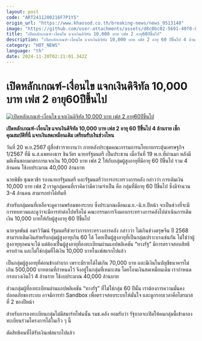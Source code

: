 ```yaml
---
layout: post
code: "ART2411200216F7P1Y5"
origin_url: "https://www.khaosod.co.th/breaking-news/news_9513148"
image: "https://github.com/user-attachments/assets/d8c0bc02-5691-40f8-8d58-02a9763ea423"
title: "เปิดหลักเกณฑ์-เงื่อนไข แจกเงินดิจิทัล 10,000 บาท เฟส 2 อายุ60ปีขึ้นไป"
description: "เปิดหลักเกณฑ์-เงื่อนไข แจกเงินดิจิทัล 10,000 บาท เฟส 2 อายุ 60 ปีขึ้นไป 4 ล้านราย เช็กคุณสมบัติที่นี่ แจกเงินสดเหมือนเดิม เตรียมรับเงินช่วงไหน"
category: "HOT_NEWS"
language: "th"
date: 2024-11-20T02:21:01.342Z
---
```


# เปิดหลักเกณฑ์-เงื่อนไข แจกเงินดิจิทัล 10,000 บาท เฟส 2 อายุ60ปีขึ้นไป

[![เปิดหลักเกณฑ์-เงื่อนไข แจกเงินดิจิทัล 10,000 บาท เฟส 2 อายุ60ปีขึ้นไป](https://www.khaosod.co.th/wpapp/uploads/2024/11/Give-away-10000-baht.jpg "เปิดหลักเกณฑ์-เงื่อนไข แจกเงินดิจิทัล 10,000 บาท เฟส 2 อายุ60ปีขึ้นไป")](https://www.khaosod.co.th/wpapp/uploads/2024/11/Give-away-10000-baht.jpg)

**เปิดหลักเกณฑ์-เงื่อนไข แจกเงินดิจิทัล 10,000 บาท เฟส 2 อายุ 60 ปีขึ้นไป 4 ล้านราย เช็กคุณสมบัติที่นี่ แจกเงินสดเหมือนเดิม เตรียมรับเงินช่วงไหน**

วันที่ 20 พ.ย.2567 ผู้สื่อข่าวรายงานว่า ภายหลังประชุมคณะกรรมการนโยบายกระตุ้นเศรษฐกิจ 1/2567 ที่มี น.ส.แพทองธาร ชินวัตร นายกรัฐมนตรี เป็นประธาน เมื่อวันที่ 19 พ.ย.ที่ผ่านมา หลังมีมติเห็นชอบมาตรการแจกเงิน 10,000 บาท เฟส 2 ให้กับกลุ่มผู้สูงอายุที่มีอายุ 60 ปีขึ้นไป รวม 4 ล้านคน ใช้งบประมาณ 40,000 ล้านบาท

นายพิชัย ชุณหวชิร รองนายกรัฐมนตรี และรัฐมนตรีว่าการกระทรวงการคลัง กล่าวว่า การเติมเงิน 10,000 บาท เฟส 2 เราดูกลุ่มคนที่เราคิดว่ามีความจำเป็น คือ กลุ่มที่มีอายุ 60 ปีขึ้นไป ซึ่งมีจำนวน 3-4 ล้านคน สามารถทำได้ทันที

สำหรับกลุ่มคนที่เหลือจะดูความพร้อมของระบบ ซึ่งประมาณเดือนเม.ย.-มิ.ย.ปีหน้า จะเป็นช่วงที่จะมีการทบทวนและดูว่าจะมีการทำต่อไปหรือไม่ คณะกรรมการจึงมอบกระทรวงการคลังไปดำเนินการเติมเงิน 10,000 บาทให้กับผู้สูงอายุ 60 ปีขึ้นไป

นายจุลพันธ์ อมรวิวัฒน์ รัฐมนตรีช่วยว่าการกระทรวงการคลัง กล่าวว่า ไม่เกินช่วงตรุษจีน ปี 2568 สามารถเติมเงินสำหรับกลุ่มผู้สูงอายุเกิน 60 ได้ โดยเป็นผู้สูงอายุที่เป็นกลุ่มเปราะบางเช่นกัน ไม่ใช่ว่าผู้สูงอายุทุกคนจะได้ แต่ต้องเป็นผู้สูงอายุที่ลงทะเบียนผ่านแอปพลิเคชัน “ทางรัฐ” มีการตรวจสอบสิทธิครบถ้วน และไม่ใช่กลุ่มที่ได้เงิน 10,000 บาทในเฟสแรกไปแล้ว

เป็นกลุ่มผู้สูงอายุที่ค่อนข้างลำบาก เพราะมีรายได้ไม่เกิน 70,000 บาท และมีเงินในบัญชีธนาคารไม่เกิน 500,000 บาทตามที่กำหนดไว้ จึงอยู่ในกลุ่มที่เหมาะสม โดยโอนเงินสดเหมือนเดิม เรากำหนดกรอบวงเงินไว้ 4 ล้านราย ใช้งบประมาณ 40,000 ล้านบาท

ส่วนกลุ่มผู้ที่ลงทะเบียนผ่านแอปพลิเคชัน “ทางรัฐ” ที่ไม่ใช่กลุ่ม 60 ปีนั้น เราต้องการความมั่นคงปลอดภัยของระบบ อาจมีการทำ Sandbox เพื่อตรวจสอบระบบให้มั่นใจ และดูกรอบเวลาคือไตรมาสที่ 2 ของปีหน้า

สำหรับการลงทะเบียนกลุ่มไม่มีสมาร์ทโฟนนั้น รมช.คลัง ยอมรับว่า รัฐบาลจะเปิดให้คนกลุ่มนี้เข้ามาลงทะเบียนร่วมโครงการได้ในเร็ว ๆ นี้

ตัดสิทธิคนที่ได้รับเงินเฟสแรกไปแล้ว